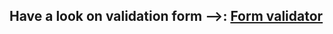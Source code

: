<h2>Have a look on validation form -->: <a href="https:form7validator7js.netlify.app" target="_blank">Form validator</a></h2>

